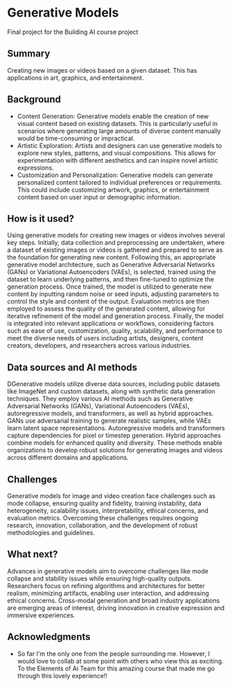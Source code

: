 # Generative Models 
Final project for the Building AI course project
## Summary
Creating new images or videos based on a given dataset. This has applications in art, graphics, and entertainment.

## Background
* Content Generation: Generative models enable the creation of new visual content based on existing datasets. This is particularly useful in scenarios where generating large amounts of diverse content manually would be time-consuming or impractical.
* Artistic Exploration: Artists and designers can use generative models to explore new styles, patterns, and visual compositions. This allows for experimentation with different aesthetics and can inspire novel artistic expressions.
* Customization and Personalization: Generative models can generate personalized content tailored to individual preferences or requirements. This could include customizing artwork, graphics, or entertainment content based on user input or demographic information.

## How is it used?

Using generative models for creating new images or videos involves several key steps.
Initially, data collection and preprocessing are undertaken, where a dataset of existing images or videos is gathered and prepared to serve as the foundation for generating new content. 
Following this, an appropriate generative model architecture, such as Generative Adversarial Networks (GANs) or Variational Autoencoders (VAEs), is selected, trained using the dataset to learn underlying patterns, and then fine-tuned to optimize the generation process. 
Once trained, the model is utilized to generate new content by inputting random noise or seed inputs, adjusting parameters to control the style and content of the output. 
Evaluation metrics are then employed to assess the quality of the generated content, allowing for iterative refinement of the model and generation process. Finally, the model is integrated into relevant applications or workflows, considering factors such as ease of use, customization, quality, scalability, and performance to meet the diverse needs of users including artists, designers, content creators, developers, and researchers across various industries.

## Data sources and AI methods

DGenerative models utilize diverse data sources, including public datasets like ImageNet and custom datasets, along with synthetic data generation techniques. 
They employ various AI methods such as Generative Adversarial Networks (GANs), Variational Autoencoders (VAEs), autoregressive models, and transformers, as well as hybrid approaches. 
GANs use adversarial training to generate realistic samples, while VAEs learn latent space representations. Autoregressive models and transformers capture dependencies for pixel or timestep generation. 
Hybrid approaches combine models for enhanced quality and diversity. These methods enable organizations to develop robust solutions for generating images and videos across different domains and applications.

## Challenges

Generative models for image and video creation face challenges such as mode collapse, ensuring quality and fidelity, training instability, data heterogeneity, scalability issues, interpretability, ethical concerns, and evaluation metrics. 
Overcoming these challenges requires ongoing research, innovation, collaboration, and the development of robust methodologies and guidelines.

## What next?

Advances in generative models aim to overcome challenges like mode collapse and stability issues while ensuring high-quality outputs. 
Researchers focus on refining algorithms and architectures for better realism, minimizing artifacts, enabling user interaction, and addressing ethical concerns. 
Cross-modal generation and broad industry applications are emerging areas of interest, driving innovation in creative expression and immersive experiences.


## Acknowledgments

*  So far I'm the only one from the people surrounding me. However, I would love to collab at some point with others who view this as exciting.
To the Elements of Ai Team for this amazing course that made me go through this lovely experience!!
